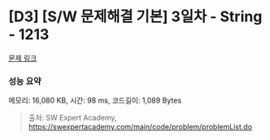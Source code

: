 # [D3] [S/W 문제해결 기본] 3일차 - String - 1213 

[문제 링크](https://swexpertacademy.com/main/code/problem/problemDetail.do?contestProbId=AV14P0c6AAUCFAYi) 

### 성능 요약

메모리: 16,080 KB, 시간: 98 ms, 코드길이: 1,089 Bytes



> 출처: SW Expert Academy, https://swexpertacademy.com/main/code/problem/problemList.do
